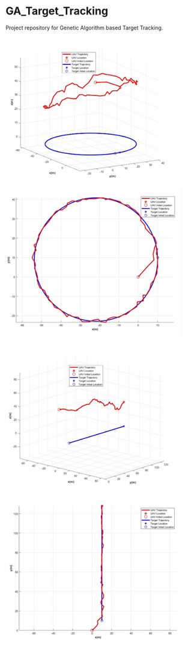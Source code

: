 # GA_Target_Tracking
Project repository for Genetic Algorithm based Target Tracking.

<img src="circular_trajectory.jpg" height="400">    <img src="circular_trajectory_top.jpg" height="400">


<img src="linear_trajectory.jpg" height="400">    <img src="linear_trajectory_top.jpg" height="400">
